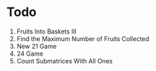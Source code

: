 # Todo

1. Fruits Into Baskets III
2. Find the Maximum Number of Fruits Collected
3. New 21 Game
4. 24 Game
5. Count Submatrices With All Ones
